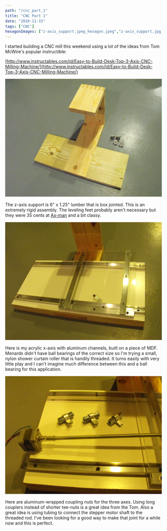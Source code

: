 ```yaml
---
path: "/cnc_part_1"
title: "CNC Part 1"
date: "2010-11-15"
tags: ["CNC"]
hexagonImages: ["z-axis_support.jpeg_hexagon.jpeg","z-axis_support.jpg_hexagon.jpeg","x-axis.jpg_hexagon.jpeg","coupling_nuts.jpg_hexagon.jpeg"]
---
```


I started building a CNC mill this weekend using a lot of the ideas from Tom McWire's popular instructible: 

[http://www.instructables.com/id/Easy-to-Build-Desk-Top-3-Axis-CNC-Milling-Machine/](http://www.instructables.com/id/Easy-to-Build-Desk-Top-3-Axis-CNC-Milling-Machine/) 

[![z-axis_support](z-axis_support.jpg "z-axis_support")](z-axis_support.jpg) 

The z-axis support is 6" x 1.25" lumber that is box jointed. This is an extremely rigid assembly. The leveling feet probably aren't necessary but they were 35 cents at [Ax-man](http://ax-man.com/) and a bit classy. 

[![x-axis](x-axis.jpg "x-axis")](x-axis.jpg) 

Here is my acrylic x-axis with aluminum channels, built on a piece of MDF. Menards didn't have ball bearings of the correct size so I'm trying a small, nylon shower curtain roller that is handily threaded. It turns easily with very little play and I can't imagine much difference between this and a ball bearing for this application. 

[![coupling_nuts](coupling_nuts.jpg "coupling_nuts")](coupling_nuts.jpg) 

Here are aluminum-wrapped coupling nuts for the three axes. Using long couplers instead of shorter tee-nuts is a great idea from the Tom. Also a great idea is using tubing to connect the stepper motor shaft to the threaded rod. I've been looking for a good way to make that joint for a while now and this is perfect. 